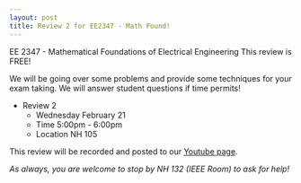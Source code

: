 ```yaml
---
layout: post
title: Review 2 for EE2347 - Math Found!
---
```

EE 2347 - Mathematical Foundations of Electrical Engineering
This review is FREE! 

We will be going over some problems and provide some techniques for your exam taking. We will answer student questions if time permits!

- Review 2
  - Wednesday February 21 
  - Time 5:00pm - 6:00pm 
  - Location NH 105

This review will be recorded and posted to our [Youtube page](https://www.youtube.com/channel/UCV0OmOABl9S8e4QHvtNHLow).

*As always, you are welcome to stop by NH 132 (IEEE Room) to ask for help!*
